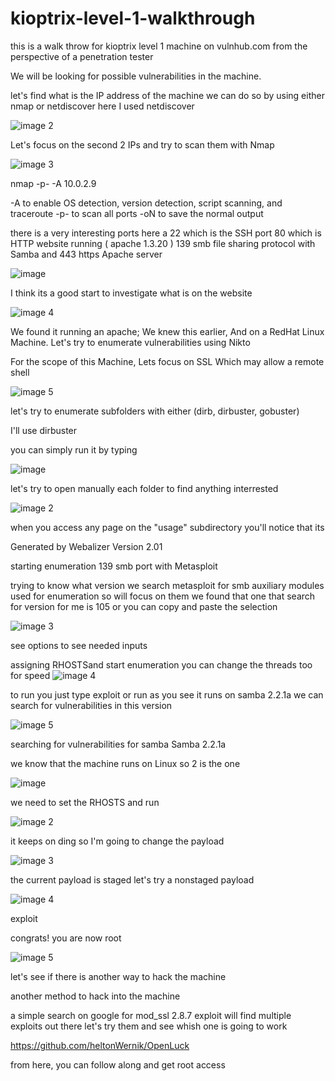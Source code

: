 # kioptrix-level-1-walkthrough
this is a walk throw for kioptrix level 1 machine on vulnhub.com from the perspective of a penetration tester

We will be looking for possible vulnerabilities in the machine.

let's find what is the IP address of the machine we can do so by using either nmap or netdiscover here I used netdiscover

![image 2](https://github.com/0xA4O/kioptrix-level-1-walkthrough/assets/57577405/a5348f5c-ce19-41cb-a768-b1ed1540c245)

Let's focus on the second 2 IPs and try to scan them with Nmap

![image 3](https://github.com/0xA4O/kioptrix-level-1-walkthrough/assets/57577405/7ca835fc-7891-4857-b0e8-e057807864b2)


nmap -p- -A 10.0.2.9


-A to enable OS detection, version detection, script scanning, and traceroute
-p- to scan all ports 
-oN to save the normal output 



there is a very interesting ports here a 
22 which is the SSH port 
80 which is HTTP website running ( apache 1.3.20 ) 
139 smb file sharing protocol with Samba
and 443 https Apache server

![image](https://github.com/0xA4O/kioptrix-level-1-walkthrough/assets/57577405/914e3e43-6b8a-4814-b4d8-c24df312593a)



I think its a good start to investigate what is on the website 

![image 4](https://github.com/0xA4O/kioptrix-level-1-walkthrough/assets/57577405/bf1cca8e-374a-44ab-ac77-1250e55f728c)

We found it running an apache; We knew this earlier, And on a RedHat Linux Machine. Let's try to enumerate vulnerabilities using Nikto

For the scope of this Machine, Lets focus on SSL
Which may allow a remote shell

![image 5](https://github.com/0xA4O/kioptrix-level-1-walkthrough/assets/57577405/ad7e50f7-8c70-4c52-ac8e-0d4ed2d92e03)


let's try to enumerate subfolders with either (dirb, dirbuster, gobuster)

I'll use dirbuster

you can simply run it by typing 

![image](https://github.com/0xA4O/kioptrix-level-1-walkthrough/assets/57577405/1bff40e3-278d-4f50-b24d-0463800e8225)

let's try to open manually each folder to find anything interrested

![image 2](https://github.com/0xA4O/kioptrix-level-1-walkthrough/assets/57577405/580ba73c-d4e8-47df-8d16-824699754472)

when you access any page on the "usage" subdirectory you'll notice that its

 Generated by Webalizer Version 2.01   



starting enumeration 139 smb port with Metasploit

trying to know what version we search metasploit for smb
auxiliary modules used for enumeration so will focus on them we found that one that search for version for me is 105 or you can copy and paste the selection 

![image 3](https://github.com/0xA4O/kioptrix-level-1-walkthrough/assets/57577405/ba6adb79-2fcd-47a4-b5c1-15b29cb64795)


see options to see needed inputs

assigning RHOSTSand start enumeration
you can change the threads too for speed
![image 4](https://github.com/0xA4O/kioptrix-level-1-walkthrough/assets/57577405/8f13f283-cedc-424d-9e6d-3b90d98c94c4)


to run you just type exploit or run 
as you see it runs on samba 2.2.1a we can search for vulnerabilities in this version


![image 5](https://github.com/0xA4O/kioptrix-level-1-walkthrough/assets/57577405/480db67e-2f70-4038-bb1e-cd7b25940bd8)


searching for vulnerabilities for samba Samba 2.2.1a

we know that the machine runs on Linux so 2 is the one


![image](https://github.com/0xA4O/kioptrix-level-1-walkthrough/assets/57577405/2b79df98-ffe7-402b-b2c4-12d4280d0a77)


we need to set the RHOSTS and run

![image 2](https://github.com/0xA4O/kioptrix-level-1-walkthrough/assets/57577405/b96b0fd7-68e3-4d43-a510-70586c3bfcb8)


it keeps on ding so I'm going to change the payload 


![image 3](https://github.com/0xA4O/kioptrix-level-1-walkthrough/assets/57577405/a4277b21-2d4f-4ea7-8228-dac06f58a62e)


the current payload is staged let's try a nonstaged payload

![image 4](https://github.com/0xA4O/kioptrix-level-1-walkthrough/assets/57577405/c50de559-edc0-4e24-8504-1cf488503a84)

exploit 

congrats! you are now root



![image 5](https://github.com/0xA4O/kioptrix-level-1-walkthrough/assets/57577405/a83cd33a-7481-48cc-8cae-39c031cdad93)


let's see if there is another way to hack the machine


another method to hack into the machine

a simple search on  google for mod_ssl 2.8.7 exploit will find multiple exploits out there let's try them and see whish one is going to work

https://github.com/heltonWernik/OpenLuck

from here, you can follow along and get root access




